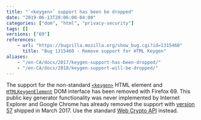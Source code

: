 ```yaml
---
title: "`<keygen>` support has been be dropped"
date: "2019-06-13T20:06:00-04:00"
categories: ["dom", "html", "privacy-security"]
tags: []
versions: ["69"]
references:
    - url: "https://bugzilla.mozilla.org/show_bug.cgi?id=1315460"
      title: "Bug 1315460 - Remove support for HTML Keygen"
aliases:
    - "/en-CA/docs/2017/keygen-support-has-been-dropped/"
    - "/en-CA/docs/2018/keygen-support-will-be-dropped/"
---
```

The support for the non-standard [`<keygen>`](https://developer.mozilla.org/docs/Web/HTML/Element/keygen) HTML element and [`HTMLKeygenElement`](https://developer.mozilla.org/docs/Web/API/HTMLKeygenElement) DOM interface has been removed with Firefox 69. This public key generator functionality was never implemented by Internet Explorer and Google Chrome has already removed the support with [version 57](https://www.chromestatus.com/feature/5716060992962560) shipped in March 2017. Use the standard [Web Crypto API](https://developer.mozilla.org/docs/Web/API/Web_Crypto_API) instead.
